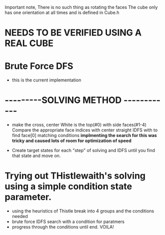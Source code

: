 
Important note, There is no such thing as rotating the faces
The cube only has one orientation at all times and is defined in Cube.h
# NEEDS TO BE VERIFIED USING A REAL CUBE

# Brute Force DFS
- this is the current implementation
# ---------SOLVING METHOD ------------
- make the cross, center White is the top(#0) with side faces(#1-4)
    Compare the appropriate face indices with center
    straight IDFS with to find face[0] matching conditions
    **implmenting the search for this was tricky and caused lots of room for optimization of speed**

- Create target states for each "step" of solving and IDFS until you find that state and move on.


# Trying out THistlewaith's solving using a simple condition state parameter.
- using the heuristics of Thistle break into 4 groups and the conditions needed
- brute force IDFS search with a condition for paratmers
- progress through the conditions until end.
VOILA!